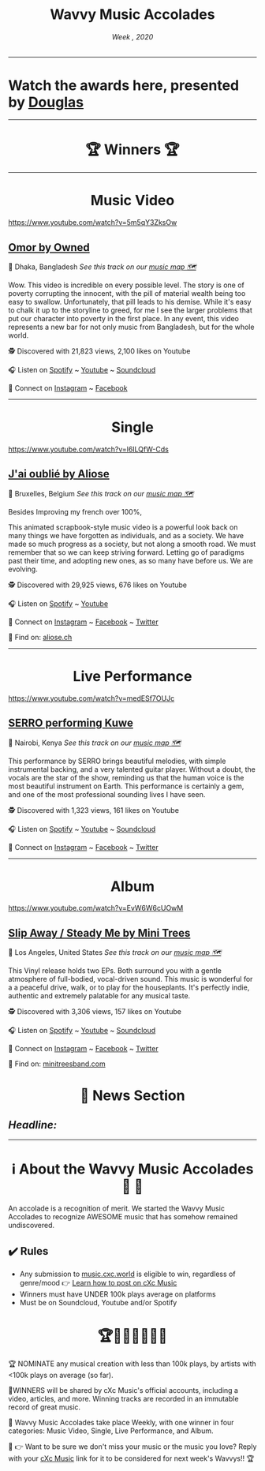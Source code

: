 

# <center> **Wavvy Music Accolades**</center> 
###### <center> Week , 2020</center> 

<hr>

# Watch the awards here, presented by [Douglas](https://douglas.life)




<hr>

# <center>🏆 Winners 🏆 </center>

<hr>

#  <center> **Music Video**</center> 

https://www.youtube.com/watch?v=5m5qY3ZksOw

## [Omor by Owned](https://music.cxc.world/?locLat=23.833&locLng=90.192&zoom=9&id=1740)
📍 Dhaka, Bangladesh
*See this track on our [music map 🗺️](https://music.cxc.world/?locLat=23.833&locLng=90.192&zoom=9&id=1740)*
</center>

Wow. This video is incredible on every possible level. The story is one of poverty corrupting the innocent, with the pill of material wealth being too easy to swallow. Unfortunately, that pill leads to his demise. While it's easy to chalk it up to the storyline to greed, for me I see the larger problems that put our character into poverty in the first place. In any event, this video represents a new bar for not only music from Bangladesh, but for the whole world.

🕵 Discovered with 21,823 views, 2,100 likes on Youtube

🎧 Listen on [Spotify](https://open.spotify.com/artist/2khsQvqlAuVDTR4f6vFVrU) ~ [Youtube](https://www.youtube.com/watch?v=5m5qY3ZksOw) ~ [Soundcloud](https://soundcloud.com/owned-the-band)

💫 Connect on [Instagram](https://www.instagram.com/ownedtheband/) ~ [Facebook](https://www.facebook.com/ownedtheband/) 

<hr>


#  <center> **Single**</center> 

https://www.youtube.com/watch?v=l6ILQfW-Cds

## [J'ai oublié by Aliose](https://music.cxc.world/?locLat=50.884&locLng=4.558&zoom=11&id=1742)
📍 Bruxelles, Belgium
*See this track on our [music map 🗺️](https://music.cxc.world/?locLat=50.884&locLng=4.558&zoom=11&id=1742)*

Besides Improving my french over 100%, 

This animated scrapbook-style music video is a powerful look back on many things we have forgotten as individuals, and as a society. We have made so much progress as a society, but not along a smooth road. We must remember that so we can keep striving forward. Letting go of paradigms past their time, and adopting new ones, as so many have before us. We are evolving. 


</center>


🕵 Discovered with 29,925 views, 676 likes on Youtube

🎧 Listen on [Spotify](https://open.spotify.com/track/36oUKPAw1ZlC8ZkLLyz4kA?si=7J8DxQCkQdmpfg4uBeZxAA) ~ [Youtube](https://www.youtube.com/watch?v=l6ILQfW-Cds) 

💫 Connect on [Instagram](https://www.instagram.com/AlioseOfficiel/) ~ [Facebook](https://www.facebook.com/AlioseOfficiel/) ~ [Twitter](https://twitter.com/AlioseOfficiel)


🔗 Find  on: [aliose.ch](http://aliose.ch/)

<hr>

#  <center>**Live Performance**</center>

https://www.youtube.com/watch?v=medESf7OUJc

## [SERRO performing Kuwe](https://music.cxc.world/?locLat=-1.280&locLng=36.849&zoom=13&id=1743)
📍 Nairobi, Kenya
*See this track on our [music map 🗺️](https://music.cxc.world/?locLat=-1.280&locLng=36.849&zoom=13&id=1743)*
</center>

This performance by SERRO brings beautiful melodies, with simple instrumental backing, and a very talented guitar player. Without a doubt, the vocals are the star of the show, reminding us that the human voice is the most beautiful instrument on Earth. This performance is certainly a gem, and one of the most professional sounding lives I have seen.

🕵 Discovered with 1,323 views, 161 likes on Youtube

🎧 Listen on [Spotify](https://open.spotify.com/album/0xV4Zm2IC2b9uNh4r0avUY?si=dMAW9bJeSFi_zLIQHJTDVg) ~ [Youtube](https://www.youtube.com/watch?v=medESf7OUJc) ~ [Soundcloud](https://soundcloud.com/serromusic)

💫 Connect on [Instagram](https://www.instagram.com/serro___/) ~ [Facebook](https://www.facebook.com/serromusic) ~ [Twitter](https://twitter.com/serro___)


<hr>

#  <center>**Album**</center>

https://www.youtube.com/watch?v=EvW6W6cUOwM

## [Slip Away / Steady Me by Mini Trees]()
📍 Los Angeles, United States
*See this track on our [music map 🗺️]()*
</center>

This Vinyl release holds two EPs. Both surround you with a gentle atmosphere of full-bodied, vocal-driven sound. This music is wonderful for a a peaceful drive, walk, or to play for the houseplants. It's perfectly indie, authentic and extremely palatable for any musical taste. 

🕵 Discovered with 3,306 views, 157 likes on Youtube

🎧 Listen on [Spotify](https://open.spotify.com/album/0iVsgvEzzr8kZuYJ2z9YGG) ~ [Youtube](https://www.youtube.com/watch?v=EvW6W6cUOwM) ~ [Soundcloud](https://soundcloud.com/minitreesband/sets/slipawayep)

💫 Connect on [Instagram](https://www.instagram.com/minitreesband/) ~ [Facebook](https://www.facebook.com/minitreesband) ~ [Twitter](https://twitter.com/minitreesband)

🔗 Find  on: [minitreesband.com](https://www.minitreesband.com/)



# <center>📰 News Section </center>
## *Headline:*

<hr>

# <center>ℹ️ About the Wavvy Music Accolades🕺 🌊 </center>

An accolade is a recognition of merit. We started the Wavvy Music Accolades to recognize AWESOME music that has somehow remained undiscovered.


## ✔️ Rules
- Any submission to [music.cxc.world](https://music.cxc.world) is eligible to win, regardless of genre/mood  👉 [Learn how to post on cXc Music](https://docs.cxc.world/knowledge-base/how-to-add-music/)
- Winners must have UNDER 100k plays average on platforms
- Must be on Soundcloud, Youtube and/or Spotify


#  <center>🏆🥇🎼🎶🎵🏅🎊</center>


🏆 NOMINATE any musical creation with less than 100k plays, by artists with <100k plays on average (so far).

🥇WINNERS will be shared by cXc Music's official accounts, including a video, articles, and more. Winning tracks are recorded in an immutable record of great music. 

🌊 Wavvy Music Accolades take place Weekly, with one winner in four categories: Music Video, Single, Live Performance, and Album.

🔑 👉 Want to be sure we don't miss your music or the music you love? Reply with your [cXc Music](https://music.cxc.world) link for it to be considered for next week's Wavvys!! 🏆
<!--stackedit_data:
eyJoaXN0b3J5IjpbLTE4MTI4OTEwMDUsMTQwNzY1NTIwMywxMT
kxNzI5NzEzLDcwMDY0MDc5OSwtNzY0NjQwNzAzLC0xMTM4ODcw
MzAyLC04OTgzMDE5NTgsLTM0MjYyMjQ1Miw3MTIyMTE0MjBdfQ
==
-->